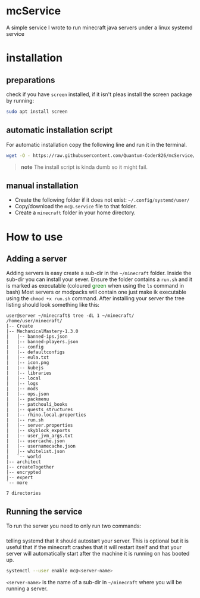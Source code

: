 # mcService
A simple service I wrote to run minecraft java servers under a linux systemd service

# installation

## preparations
check if you have `screen` installed, if it isn't pleas install the screen package by running:
```bash
sudo apt install screen
```

## automatic installation script
For automatic installation copy the following line and run it in the terminal.
```bash
wget -O - https://raw.githubusercontent.com/Quantum-Coder826/mcService/master/installer.sh | tr -d '\r' | bash
```
>**note**
> The install script is kinda dumb so it might fail.

## manual installation
- Create the following folder if it does not exist: `~/.config/systemd/user/`
- Copy/download the `mc@.service` file to that folder.
- Create a `minecraft` folder in your home directory.

# How to use

## Adding a server
Adding servers is easy create a sub-dir in the `~/minecraft` folder. Inside the sub-dir you can install your sever. Ensure the folder contains a `run.sh` and it is marked as executable (coloured <span style="color:green">green</span> when using the `ls` command in bash)
Most servers or modpacks will contain one just make ik executable using the `chmod +x run.sh` command.
After installing your server the tree listing should look something like this:
```
user@server ~/minecraft$ tree -dL 1 ~/minecraft/
/home/user/minecraft/
|-- Create
|-- MechanicalMastery-1.3.0
|   |-- banned-ips.json
|   |-- banned-players.json
|   |-- config
|   |-- defaultconfigs
|   |-- eula.txt
|   |-- icon.png
|   |-- kubejs
|   |-- libraries
|   |-- local
|   |-- logs
|   |-- mods
|   |-- ops.json
|   |-- packmenu
|   |-- patchouli_books
|   |-- quests_structures
|   |-- rhino.local.properties
|   |-- run.sh
|   |-- server.properties
|   |-- skyblock_exports
|   |-- user_jvm_args.txt
|   |-- usercache.json
|   |-- usernamecache.json
|   |-- whitelist.json
|   `-- world
|-- architect
|-- createTogether
|-- encrypted
|-- expert
`-- more

7 directories
```

## Running the service
To run the server you need to only run two commands:
### 
telling systemd that it should autostart your server.
This is optional but it is useful that if the minecraft crashes that it will restart itself and that your server will automatically start after the machine it is running on has booted up.
```bash
systemctl --user enable mc@<server-name>
```
`<server-name>` is the name of a sub-dir in `~/minecraft` where you will be running a server.
